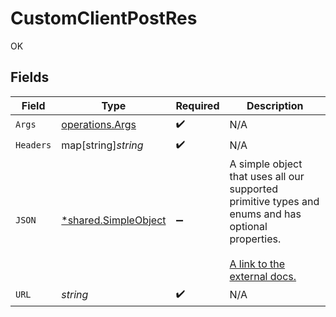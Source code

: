 # CustomClientPostRes

OK


## Fields

| Field                                                                                                                                                             | Type                                                                                                                                                              | Required                                                                                                                                                          | Description                                                                                                                                                       |
| ----------------------------------------------------------------------------------------------------------------------------------------------------------------- | ----------------------------------------------------------------------------------------------------------------------------------------------------------------- | ----------------------------------------------------------------------------------------------------------------------------------------------------------------- | ----------------------------------------------------------------------------------------------------------------------------------------------------------------- |
| `Args`                                                                                                                                                            | [operations.Args](../../../pkg/models/operations/args.md)                                                                                                         | :heavy_check_mark:                                                                                                                                                | N/A                                                                                                                                                               |
| `Headers`                                                                                                                                                         | map[string]*string*                                                                                                                                               | :heavy_check_mark:                                                                                                                                                | N/A                                                                                                                                                               |
| `JSON`                                                                                                                                                            | [*shared.SimpleObject](../../../pkg/models/shared/simpleobject.md)                                                                                                | :heavy_minus_sign:                                                                                                                                                | A simple object that uses all our supported primitive types and enums and has optional properties.<br/><br/>[A link to the external docs.](https://docs.speakeasyapi.dev) |
| `URL`                                                                                                                                                             | *string*                                                                                                                                                          | :heavy_check_mark:                                                                                                                                                | N/A                                                                                                                                                               |